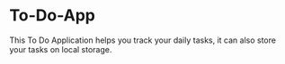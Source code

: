 # To-Do-App
This To Do Application helps you track your daily tasks, it can also store your tasks on local storage.
